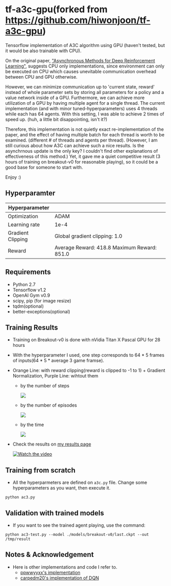 # tf-a3c-gpu(forked from https://github.com/hiwonjoon/tf-a3c-gpu)

Tensorflow implementation of A3C algorithm using GPU (haven't tested, but it would be also trainable with CPU).

On the original paper, ["Asynchronous Methods for Deep Reinforcement Learning"](https://arxiv.org/abs/1602.01783),
suggests CPU only implementations, since environment can only be executed on CPU which causes unevitable communication
overhead between CPU and GPU otherwise.

However, we can minimize communication up to 'current state, reward' instead of whole parameter sets by storing all parameters
for a policy and a value network inside of a GPU. Furthermore, we can achieve more utilization of a GPU by having multiple agent for a single thread.
The current implementation (and with minor tuned-hyperparameters) uses 4 threads while each has 64 agents. With this setting, I was able to achieve 2 times of speed up. (huh, a little bit disappointing, isn't it?)

Therefore, this implementation is not quietly exact re-implementation of the paper, and
the effect of having multiple batch for each thread is worth to be examined. (different # of threads and agents per thread).
(However, I am still curious about how A3C can achieve such a nice results. Is the asynchrnous update is the only key? I couldn't find other explanations of effectiveness of this method.)
Yet, it gave me a quiet competitive result (3 hours of training on breakout-v0 for reasonable playing), so it could be a good base for someone to start with.

Enjoy :)

## Hyperparamter
| Hyperparameter    |                                             |
|-------------------|---------------------------------------------|
| Optimization      | ADAM                                        |
| Learning rate     | 1e-4                                        |
| Gradient Clipping | Global gradient clipping: 1.0               |
| Reward            | Average Reward: 418.8 Maximum Reward: 851.0 |

## Requirements

- Python 2.7
- Tensorflow v1.2
- OpenAI Gym v0.9
- scipy, pip (for image resize)
- tqdm(optional)
- better-exceptions(optional)

## Training Results

- Training on Breakout-v0 is done with nVidia Titan X Pascal GPU for 28 hours
- With the hyperparameter I used, one step corresponds to 64 * 5 frames of inputs(64 * 5 * average 3 game framse).
- Orange Line: with reward clipping(reward is clipped to -1 to 1) + Gradient Normalization, Purple Line: wihtout them
    - by the number of steps

        ![](/assets/per_iteration.PNG)

    - by the number of episodes

        ![](/assets/per_eps.PNG)

    - by the time

        ![](/assets/per_time.PNG)

- Check the results on [my results page](https://gym.openai.com/evaluations/eval_DKtoUiYuSESwmJOOUWekw)

    [![Watch the video](/assets/output.gif)](https://openai-kubernetes-prod-scoreboard.s3.amazonaws.com/v1/evaluations/eval_DKtoUiYuSESwmJOOUWekw/training_episode_batch_video.mp4)

## Training from scratch

- All the hyperparmeters are defined on `a3c.py` file. Change some hyperparameters as you want, then execute it.
```
python ac3.py
```

## Validation with trained models

- If you want to see the trained agent playing, use the command:
```
python ac3-test.py --model ./models/breakout-v0/last.ckpt --out /tmp/result
```


## Notes & Acknowledgement

- Here is other implementations and code I refer to.
    - [ppwwyyxx's implementation](https://github.com/ppwwyyxx/tensorpack/tree/master/examples/A3C-Gym)
    - [carpedm20's implementation of DQN](https://github.com/carpedm20/deep-rl-tensorflow)
